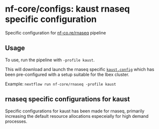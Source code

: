 # nf-core/configs: kaust rnaseq specific configuration

Specific configuration for [nf-co.re/rnaseq](https://nf-co.re/rnaseq) pipeline

## Usage

To use, run the pipeline with `-profile kaust`.

This will download and launch the rnaseq specific [`kaust.config`](../../../conf/pipeline/rnaseq/kaust.config) which has been pre-configured with a setup suitable for the Ibex cluster.

Example: `nextflow run nf-core/rnaseq -profile kaust`

## rnaseq specific configurations for kaust

Specific configurations for kaust has been made for rnaseq, primarily increasing the default resource allocations especeially for high demand processes. 
